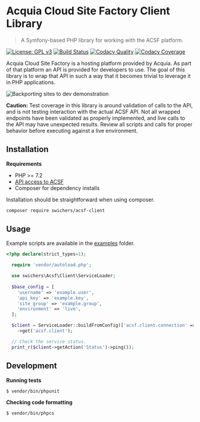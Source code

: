 # Acquia Cloud Site Factory Client Library

> A Symfony-based PHP library for working with the ACSF platform.

[![License: GPL v3](https://img.shields.io/badge/License-GPLv3-blue.svg)](https://www.gnu.org/licenses/gpl-3.0)
[![Build Status](https://travis-ci.com/swichers/acsf-client.svg?token=Lm6gQQWsBsnzoGah2JXY&branch=master)](https://travis-ci.com/swichers/acsf-client)
[![Codacy Quality](https://api.codacy.com/project/badge/Grade/f8600bde4f684cf98b8255c814d753c3)](https://www.codacy.com/manual/swichers/acsf-client)
[![Codacy Coverage](https://api.codacy.com/project/badge/Coverage/f8600bde4f684cf98b8255c814d753c3)](https://www.codacy.com/manual/swichers/acsf-client)

Acquia Cloud Site Factory is a hosting platform provided by Acquia. As part of that platform an API is provided for developers to use. The goal of this library is to wrap that API in such a way that it becomes trivial to leverage it in PHP applications.

![Backporting sites to dev demonstration](https://user-images.githubusercontent.com/5890607/66103462-b6579d00-e56a-11e9-88c3-bc10936afb94.gif)

**Caution:** Test coverage in this library is around validation of calls to the API, and is not testing interaction with the actual ACSF API. Not all wrapped endpoints have been validated as properly implemented, and live calls to the API may have unexpected results. Review all scripts and calls for proper behavior before executing against a live environment.

## Installation

**Requirements**

* PHP >= 7.2
* [API access to ACSF](https://docs.acquia.com/site-factory/extend/api/#obtaining-your-api-key)
* Composer for dependency installs

Installation should be straightforward when using composer.

```sh
composer require swichers/acsf-client
```

## Usage

Example scripts are available in the [examples](examples/) folder.

```php
<?php declare(strict_types=1);

  require 'vendor/autoload.php';

  use swichers\Acsf\Client\ServiceLoader;
  
  $base_config = [
    'username' => 'example.user',
    'api_key' => 'example.key',
    'site_group' => 'example.group',
    'environment' => 'live',
  ];

  $client = ServiceLoader::buildFromConfig(['acsf.client.connection' => $base_config])
    ->get('acsf.client');

  // Check the service status.
  print_r($client->getAction('Status')->ping());
```

## Development

**Running tests**
```sh
$ vendor/bin/phpunit
```

**Checking code formatting**
```sh
$ vendor/bin/phpcs
```
